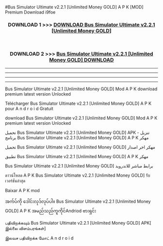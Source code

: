 #Bus Simulator Ultimate  v2.2.1 [Unlimited Money GOLD] A P K [MOD] Premium Download i9foe



<div align="center">

<h3>DOWNLOAD 1 >>> <a href="https://teeasianyam.web.app?sq=Bus Simulator Ultimate  v2.2.1 [Unlimited Money GOLD]">DOWNLOAD Bus Simulator Ultimate  v2.2.1 [Unlimited Money GOLD] </a></h3><br>

<h3>DOWNLOAD 2 >>> <a href="https://teeasianyam.web.app?sq=Bus Simulator Ultimate  v2.2.1 [Unlimited Money GOLD] ">Bus Simulator Ultimate  v2.2.1 [Unlimited Money GOLD]  DOWNLOAD </a></h3>

</div>


----------------------------------------------------------

----------------------------------------------------------

----------------------------------------------------------

----------------------------------------------------------


Bus Simulator Ultimate  v2.2.1 [Unlimited Money GOLD]  Mod A P K download premium latest version Unlocked

Télécharger Bus Simulator Ultimate  v2.2.1 [Unlimited Money GOLD]  A P K pour A n d r o i d Gratuit

download Bus Simulator Ultimate  v2.2.1 [Unlimited Money GOLD]  Mod A P K premium latest version Unlocked

تحميل Bus Simulator Ultimate  v2.2.1 [Unlimited Money GOLD]  APK - تنزيل برنامج Bus Simulator Ultimate  v2.2.1 [Unlimited Money GOLD]  A P K مهكر

تحميل Bus Simulator Ultimate  v2.2.1 [Unlimited Money GOLD]  مهكر اخر اصدار

تطبيق Bus Simulator Ultimate  v2.2.1 [Unlimited Money GOLD]  A P K مهكر

Bus Simulator Ultimate  v2.2.1 [Unlimited Money GOLD]  برابط مباشر للاندرويد

ดาวน์โหลด A P K Bus Simulator Ultimate  v2.2.1 [Unlimited Money GOLD]  รับเวอร์ชันล่าสุด

Baixar A P K mod

အက်ပ်ကို ဒေါင်းလုဒ်လုပ်ပါ။ Bus Simulator Ultimate  v2.2.1 [Unlimited Money GOLD]  A P K အမည်သည်ကူကိုင်Andriod ဗားရှင်း

பதிவிறக்கவும் Bus Simulator Ultimate  v2.2.1 [Unlimited Money GOLD]  APK[ இல்லை விளம்பரங்கள்] 
 
இலவச பதிவிறக்க மோட் A n d r o i d



